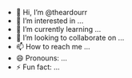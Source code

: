 - 👋 Hi, I’m @theardourr
- 👀 I’m interested in ...
- 🌱 I’m currently learning ...
- 💞️ I’m looking to collaborate on ...
- 📫 How to reach me ...
- 😄 Pronouns: ...
- ⚡ Fun fact: ...

<!---
theardourr/theardourr is a ✨ special ✨ repository because its `README.md` (this file) appears on your GitHub profile.
You can click the Preview link to take a look at your changes.
--->
